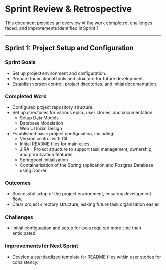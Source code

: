 # Sprint Review & Retrospective

This document provides an overview of the work completed, challenges faced, and improvements identified in Sprint 1.

---

## Sprint 1: Project Setup and Configuration

### Sprint Goals
- Set up project environment and configuration.
- Prepare foundational tools and structure for future development.
- Establish version control, project directories, and initial documentation.

### Completed Work
- Configured project repository structure.
- Set up directories for various epics, user stories, and documentation:
  - Setup Data Models
  - Database Modelation
  - Web UI Initial Design
- Established basic project configuration, including:
  - Version control with Git.
  - Initial README files for main epics.
  - JIRA - Project structure to support task management, ownership, and prioritization features.
  - Springboot Initialization
  - Containerization of the Spring application and Postgres Database using Docker

### Outcomes
- Successful setup of the project environment, ensuring development flow.
- Clear project directory structure, making future task organization easier.

### Challenges
- Initial configuration and setup for tools required more time than anticipated.

### Improvements for Next Sprint
- Develop a standardized template for README files within user stories for consistency.